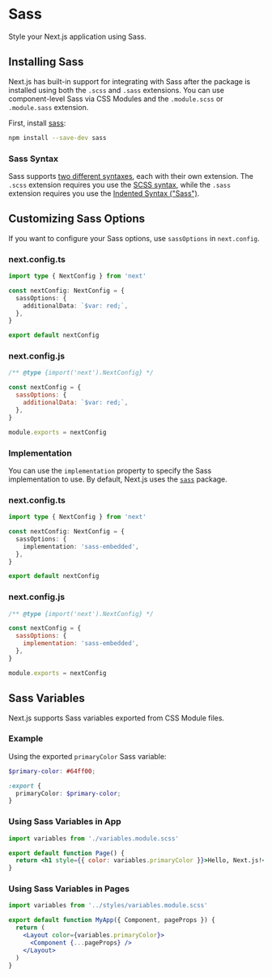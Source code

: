 # Sass
Style your Next.js application using Sass.

## Installing Sass

Next.js has built-in support for integrating with Sass after the package is installed using both the `.scss` and `.sass` extensions. You can use component-level Sass via CSS Modules and the `.module.scss` or `.module.sass` extension.

First, install [sass](https://github.com/sass/sass):

```bash
npm install --save-dev sass
```

### Sass Syntax

Sass supports [two different syntaxes](https://sass-lang.com/documentation/syntax), each with their own extension. The `.scss` extension requires you use the [SCSS syntax](https://sass-lang.com/documentation/syntax#scss), while the `.sass` extension requires you use the [Indented Syntax ("Sass")](https://sass-lang.com/documentation/syntax#the-indented-syntax).

## Customizing Sass Options

If you want to configure your Sass options, use `sassOptions` in `next.config`.

### next.config.ts

```typescript
import type { NextConfig } from 'next'

const nextConfig: NextConfig = {
  sassOptions: {
    additionalData: `$var: red;`,
  },
}

export default nextConfig
```

### next.config.js

```javascript
/** @type {import('next').NextConfig} */

const nextConfig = {
  sassOptions: {
    additionalData: `$var: red;`,
  },
}

module.exports = nextConfig
```

### Implementation

You can use the `implementation` property to specify the Sass implementation to use. By default, Next.js uses the [`sass`](https://www.npmjs.com/package/sass) package.

### next.config.ts

```typescript
import type { NextConfig } from 'next'

const nextConfig: NextConfig = {
  sassOptions: {
    implementation: 'sass-embedded',
  },
}

export default nextConfig
```

### next.config.js

```javascript
/** @type {import('next').NextConfig} */

const nextConfig = {
  sassOptions: {
    implementation: 'sass-embedded',
  },
}

module.exports = nextConfig
```

## Sass Variables

Next.js supports Sass variables exported from CSS Module files.

### Example

Using the exported `primaryColor` Sass variable:

```scss
$primary-color: #64ff00;

:export {
  primaryColor: $primary-color;
}
```

### Using Sass Variables in App

```jsx
import variables from './variables.module.scss'

export default function Page() {
  return <h1 style={{ color: variables.primaryColor }}>Hello, Next.js!</h1>
}
```

### Using Sass Variables in Pages

```jsx
import variables from '../styles/variables.module.scss'

export default function MyApp({ Component, pageProps }) {
  return (
    <Layout color={variables.primaryColor}>
      <Component {...pageProps} />
    </Layout>
  )
}
```